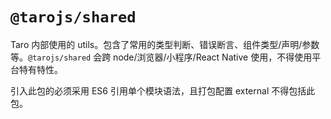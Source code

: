 # `@tarojs/shared`

Taro 内部使用的 utils。包含了常用的类型判断、错误断言、组件类型/声明/参数等。`@tarojs/shared` 会跨 node/浏览器/小程序/React Native 使用，不得使用平台特有特性。

引入此包的必须采用 ES6 引用单个模块语法，且打包配置 external 不得包括此包。
